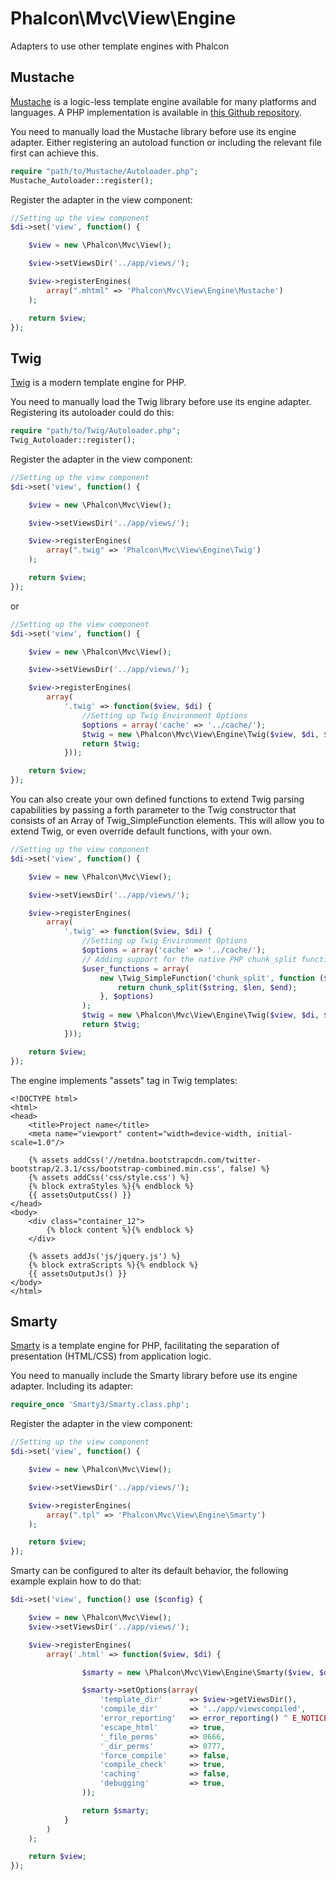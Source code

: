 Phalcon\Mvc\View\Engine
=======================

Adapters to use other template engines with Phalcon

Mustache
--------
[Mustache](https://github.com/bobthecow/mustache.php) is a logic-less template engine available
for many platforms and languages. A PHP implementation is available in
[this Github repository](https://github.com/bobthecow/mustache.php).

You need to manually load the Mustache library before use its engine adapter. Either registering
an autoload function or including the relevant file first can achieve this.

```php
require "path/to/Mustache/Autoloader.php";
Mustache_Autoloader::register();
```

Register the adapter in the view component:

```php
//Setting up the view component
$di->set('view', function() {

    $view = new \Phalcon\Mvc\View();

    $view->setViewsDir('../app/views/');

    $view->registerEngines(
		array(".mhtml" => 'Phalcon\Mvc\View\Engine\Mustache')
	);

    return $view;
});
```

Twig
----
[Twig](http://twig.sensiolabs.org/) is a modern template engine for PHP.

You need to manually load the Twig library before use its engine adapter. Registering its autoloader could do this:

```php
require "path/to/Twig/Autoloader.php";
Twig_Autoloader::register();
```
Register the adapter in the view component:

```php
//Setting up the view component
$di->set('view', function() {

    $view = new \Phalcon\Mvc\View();

    $view->setViewsDir('../app/views/');

    $view->registerEngines(
		array(".twig" => 'Phalcon\Mvc\View\Engine\Twig')
	);

    return $view;
});
```

or

```php
//Setting up the view component
$di->set('view', function() {

    $view = new \Phalcon\Mvc\View();

    $view->setViewsDir('../app/views/');

    $view->registerEngines(
        array(
            '.twig' => function($view, $di) {
                //Setting up Twig Environment Options
                $options = array('cache' => '../cache/');
                $twig = new \Phalcon\Mvc\View\Engine\Twig($view, $di, $options);
                return $twig;
            }));

    return $view;
});
```

You can also create your own defined functions to extend Twig parsing capabilities by passing a forth parameter to the Twig constructor that consists of an Array of Twig_SimpleFunction elements. This will allow you to extend Twig, or even override default functions, with your own.

```php
//Setting up the view component
$di->set('view', function() {

    $view = new \Phalcon\Mvc\View();

    $view->setViewsDir('../app/views/');

    $view->registerEngines(
        array(
            '.twig' => function($view, $di) {
                //Setting up Twig Environment Options
                $options = array('cache' => '../cache/');
                // Adding support for the native PHP chunk_split function
                $user_functions = array(
		            new \Twig_SimpleFunction('chunk_split', function ($string, $len = 76, $end = "\r\n") use ($di) {
		                return chunk_split($string, $len, $end);
		            }, $options)
		        );
                $twig = new \Phalcon\Mvc\View\Engine\Twig($view, $di, $options, $user_functions);
                return $twig;
            }));

    return $view;
});
```

The engine implements "assets" tag in Twig templates:

```django
<!DOCTYPE html>
<html>
<head>
    <title>Project name</title>
    <meta name="viewport" content="width=device-width, initial-scale=1.0"/>

    {% assets addCss('//netdna.bootstrapcdn.com/twitter-bootstrap/2.3.1/css/bootstrap-combined.min.css', false) %}
    {% assets addCss('css/style.css') %}
    {% block extraStyles %}{% endblock %}
    {{ assetsOutputCss() }}
</head>
<body>
    <div class="container_12">
        {% block content %}{% endblock %}
    </div>

    {% assets addJs('js/jquery.js') %}
    {% block extraScripts %}{% endblock %}
    {{ assetsOutputJs() }}
</body>
</html>
```

Smarty
------
[Smarty](http://www.smarty.net/) is a template engine for PHP, facilitating the separation of presentation
(HTML/CSS) from application logic.

You need to manually include the Smarty library before use its engine adapter. Including its adapter:

```php
require_once 'Smarty3/Smarty.class.php';
```

Register the adapter in the view component:

```php
//Setting up the view component
$di->set('view', function() {

    $view = new \Phalcon\Mvc\View();

    $view->setViewsDir('../app/views/');

    $view->registerEngines(
		array(".tpl" => 'Phalcon\Mvc\View\Engine\Smarty')
	);

    return $view;
});
```

Smarty can be configured to alter its default behavior, the following example explain how to do that:

```php
$di->set('view', function() use ($config) {

	$view = new \Phalcon\Mvc\View();
	$view->setViewsDir('../app/views/');

	$view->registerEngines(
		array('.html' => function($view, $di) {

				$smarty = new \Phalcon\Mvc\View\Engine\Smarty($view, $di);

				$smarty->setOptions(array(
					'template_dir'		=> $view->getViewsDir(),
					'compile_dir'		=> '../app/viewscompiled',
					'error_reporting'	=> error_reporting() ^ E_NOTICE,
					'escape_html'		=> true,
					'_file_perms'		=> 0666,
					'_dir_perms'		=> 0777,
					'force_compile'		=> false,
					'compile_check'		=> true,
					'caching'			=> false,
					'debugging'			=> true,
				));

				return $smarty;
			}
		)
	);

	return $view;
});
```
